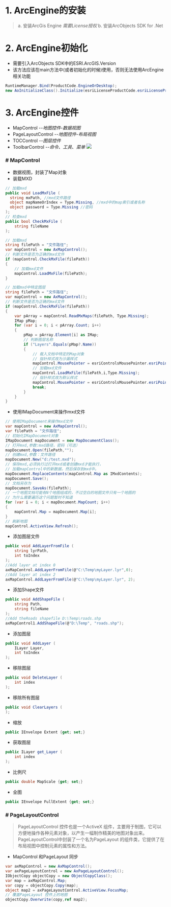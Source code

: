 # 1. ArcEngine的安装
  > a. 安装ArcGis Engine *需要License授权*
  > b. 安装ArcObjects SDK for .Net
# 2. ArcEngine初始化
- 需要引入ArcObjects SDK中的ESRI.ArcGIS.Version  
- 该方法应该在main方法中(或者初始化的时候)使用，否则无法使用ArcEngine相关功能
```CS
RuntimeManager.Bind(ProductCode.EngineOrDesktop);
new AoInitializeClass().Initialize(esriLicenseProductCode.esriLicenseProductCodeEngine);
```

# 3. ArcEngine控件
- MapControl --*地图控件-数据视图*
- PageLayoutControl --*地图控件-布局视图*
- TOCControl --*图层控件*
- ToolbarControl --*命令、工具、菜单*
![](/images/控件介绍.png)  


### # MapControl
- 数据视图，封装了Map对象
- 装载MXD  

```cs
// 加载mxd
public void LoadMxFile (
  string mxPath, //mxd文件路径
  object mapNameOrIndex = Type.Missing, //mxd中的map索引或者名称
  object password = Type.Missing //密码
);
// 检查mxd
public bool CheckMxFile (
    string fileName
);
```
```cs
// 加载mxd
string filePath = "文件路径";
var mapControl = new AxMapControl();
// 判断文件是否为正确的mxd文件
if (mapControl.CheckMxFile(filePath))
{
    // 加载mxd文件
    mapControl.LoadMxFile(filePath);
}
```
```cs
// 加载mxd中特定图层
string filePath = "文件路径";
var mapControl = new AxMapControl();
// 判断文件是否为正确的mxd文件
if (mapControl.CheckMxFile(filePath))
{
    var pArray = mapControl.ReadMxMaps(filePath, Type.Missing);
    IMap pMap;
    for (var i = 0; i < pArray.Count; i++)
    {
        pMap = pArray.Element[i] as IMap;
        // 判断图层名称
        if ("Layers".Equals(pMap?.Name))
        {
            // 载入文档中特定的Map对象
            // 指针样式改为沙漏样式
            mapControl.MousePointer = esriControlsMousePointer.esriPointerHourglass;
            // 加载mxd文件
            mapControl.LoadMxFile(filePath,i,Type.Missing);
            // 指针样式改为默认样式
            mapControl.MousePointer = esriControlsMousePointer.esriPointerDefault;
            break;
        }
    }
}
```
- 使用IMapDocument来操作mxd文件

```cs
// 使用IMapDocument来操作mxd文件
var mapControl = new AxMapControl();
var filePath = "文件路径";
// 初始化IMapDocument对象
IMapDocument mapDocument = new MapDocumentClass();
// 打开mxd,参数:mxd路径，密码（可选）
mapDocument.Open(filePath,"");
// 创建mxd,参数：文件路径
mapDocument.New("d:/test.mxd");
// 保存mxd,必须执行过打开mxd或者创建mxd才能执行，
// 加载mapControl中的新数据，然后保存到mxd中。
mapDocument.ReplaceContents(mapControl.Map as IMxdContents);
mapDocument.Save();
// 文档另存为
mapDocument.SaveAs(filePath);
// 一个地图文档可能有N个地图组成的，不过空白的地图文件只有一个地图的
// 为什么需要遍历这个问题暂时不知道
for (var i = 0; i < mapDocument.MapCount; i++)
{
    mapControl.Map = mapDocument.Map[i];
}
// 刷新地图
mapControl.ActiveView.Refresh();
```
- 添加图层文件

```cs
public void AddLayerFromFile (
    string lyrPath,
    int toIndex
);
//Add layer at index 0
axMapControl.AddLayerFromFile(@"C:\Temp\myLayer.lyr",0);
//Add layer at index 2
axMapControl.AddLayerFromFile(@"C:\Temp\myLayer.lyr", 2);
```
- 添加Shape文件

```cs
public void AddShapeFile (
    string Path,
    string fileName
);
//Add theRoads shapefile D:\Temp\roads.shp
axMapControl1.AddShapeFile(@"D:\Temp", "roads.shp");
```
- 添加图层

```cs
public void AddLayer (
    ILayer Layer,
    int toIndex
);
```
- 移除图层

```cs
public void DeleteLayer (
    int index
);
```
- 移除所有图层

```cs
public void ClearLayers (
);
```
- 缩放

```cs
public IEnvelope Extent {get; set;}
```
- 获取图层

```cs
public ILayer get_Layer (
    int index
);
```
- 比例尺

```cs
public double MapScale {get; set;}
```
- 全图

```cs
public IEnvelope FullExtent {get; set;}
```
### # PageLayoutControl
> PageLayoutControl 控件也是一个ActiveX 组件，主要用于制图，它可以方便地操作各种元素对象，以产生一幅制作精美的地图对象出来。PageLayoutControl中封装了一个名为PageLayout 的组件类，它提供了在布局视图中控制元素的属性和方法。

- MapControl 和PageLayout 同步

```cs
var axMapControl = new AxMapControl();
var axPageLayoutControl = new AxPageLayoutControl();
IObjectCopy objectCopy = new ObjectCopyClass();
var map = axMapControl.Map;
var copy = objectCopy.Copy(map);
object map2 = axPageLayoutControl.ActiveView.FocusMap;
// 覆盖PageLayout 控件上的地图
objectCopy.Overwrite(copy,ref map2);
```
